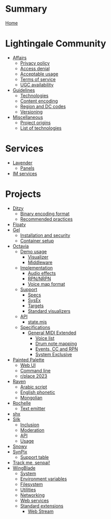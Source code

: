 # Summary

[Home](README.md)

# Lightingale Community
- [Affairs]()
  - [Privacy policy](ltgc/privacy-policy.md)
  - [Access denial](ltgc/access-denial.md)
  - [Acceptable usage](ltgc/aup.md)
  - [Terms of service](ltgc/tos.md)
  - [UGC availability](ltgc/nougc.md)
- [Guidelines]()
  - [Technologies](ltgc/tech.md)
  - [Content encoding](ltgc/encode.md)
  - [Region and DC codes](ltgc/datacentre.md)
  - [Versioning](ltgc/versioning.md)
- [Miscellaneous]()
  - [Project origins](ltgc/project-origin.md)
  - [List of technologies](ltgc/list-tech.md)

# Services
- [Lavender](lavender/README.md)
  - [Panels](lavender/panel.md)
- [IM services](matrix/README.md)

# Projects
- [Ditzy](ditzy/README.md)
  - [Binary encoding format](ditzy/binfmt.md)
  - [Recommended practices](ditzy/generic.md)
- [Floaty](floaty/README.md)
- [Gel](gel/README.md)
  - [Installation and security](gel/usage.md)
  - [Container setup](gel/lxc.md)
- [Octavia](octavia/README.md)
  - [Demo usage]()
    - [Visualizer](octavia/demo/scr.md)
    - [Middleware](octavia/demo/mw.md)
  - [Implementation]()
    - [Audio effects](octavia/impl/efx.md)
    - [RPN/NRPN](octavia/impl/pn.md)
    - [Voice map format](octavia/impl/maps.md)
  - [Support]()
    - [Specs](octavia/support/implementation.md)
    - [SysEx](octavia/support/sysex.md)
    - [Targets](octavia/support/target.md)
    - [Standard visualizers](octavia/support/screen.md)
  - [API]()
    - [state.mjs](octavia/state/README.md)
  - [Specifications]()
    - [General MIDI Extended](octavia/spec/gme/README.md)
      - [Voice list](octavia/spec/gme/voice.md)
      - [Drum note mapping](octavia/spec/gme/drum.md)
      - [Events, CC and RPN](octavia/spec/gme/ch.md)
      - [System Exclusive](octavia/spec/gme/sysex.md)
- [Painted Palette](painted/README.md)
  - [Web UI](painted/web.md)
  - [Command line](painted/cli.md)
  - [r/place 2023](painted/rplace2023.md)
- [Raven](raven/README.md)
  - [Arabic script](raven/arabic.md)
  - [English phonetic](raven/en-alt.md)
  - [Mongolian](raven/mn.md)
- [Rochelle](rochelle/README.md)
  - [Text emitter](rochelle/text-emit.md)
- [shx](shx/README.md)
- [Silk](silk/README.md)
  - [Inclusion](silk/include.md)
  - [Moderation](silk/mod.md)
  - [API](silk/api.md)
  - [Usage](silk/use.md)
- [Snowy](snowy/README.md)
- [SynPix](synpix/README.md)
  - [Support table](synpix/support.md)
- [Track me, senpai!](track-me/README.md)
- [WingBlade](wingblade/README.md)
  - [System](wingblade/system.md)
  - [Environment variables](wingblade/env.md)
  - [Filesystem](wingblade/file.md)
  - [Utilities](wingblade/util.md)
  - [Networking](wingblade/net.md)
  - [Web services](wingblade/web.md)
  - [Standard extensions]()
    - [Web Stream](wingblade/std/stream.md)